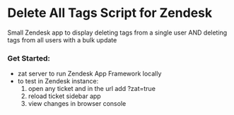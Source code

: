 # Delete All Tags Script for Zendesk

Small Zendesk app to display deleting tags from a single user AND deleting tags from all users with a bulk update

### Get Started:

* zat server to run Zendesk App Framework locally
* to test in Zendesk instance: 
    1. open any ticket and in the url add ?zat=true
    2. reload ticket sidebar app
    3. view changes in browser console

